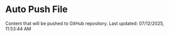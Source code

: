 # Auto Push File

Content that will be pushed to GitHub repository.
Last updated: 07/12/2025, 11:53:44 AM